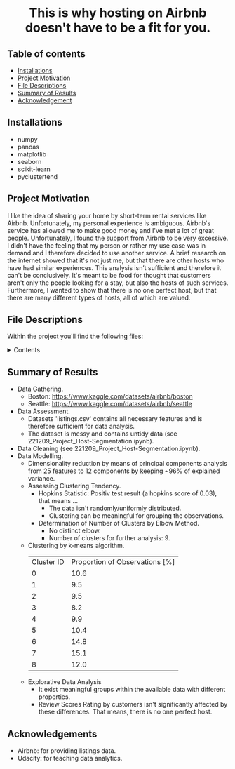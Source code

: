 <h1 align="center">This is why hosting on Airbnb doesn't have to be a fit for you.</h1>

## Table of contents

- [Installations](#installations)
- [Project Motivation](#project-motivation)
- [File Descriptions](#file-descriptions)
- [Summary of Results](#summary-of-results)
- [Acknowledgement](#acknowledgement)

## Installations

- numpy
- pandas
- matplotlib
- seaborn
- scikit-learn
- pyclustertend

## Project Motivation

I like the idea of sharing your home by short-term rental services like Airbnb. Unfortunately, my personal experience is ambiguous. Airbnb's service has allowed me to make good money and I've met a lot of great people. Unfortunately, I found the support from Airbnb to be very excessive. I didn't have the feeling that my person or rather my use case was in demand and I therefore decided to use another service. A brief research on the internet showed that it's not just me, but that there are other hosts who have had similar experiences. This analysis isn’t sufficient and therefore it can't be conclusively. It's meant to be food
for thought that customers aren't only the people looking for a stay, but
also the hosts of such services. Furthermore, I wanted to show that there is no one perfect host, but that there are many different types of hosts, all of which are valued.


## File Descriptions

Within the project you'll find the following files:

<details>
  <summary>Contents</summary>

  ```text
  host-segmentation/
  ├── README.md
  └── 221209_Project_Host-Segmentation.ipynb: Jupyter notebook used for Gathering, Assessment, Cleaning, Explorative Data Analysis and Visualization.

  ```
</details>


## Summary of Results

- Data Gathering.
    - Boston: https://www.kaggle.com/datasets/airbnb/boston
    - Seattle: https://www.kaggle.com/datasets/airbnb/seattle
- Data Assessment.
    - Datasets 'listings.csv' contains all necessary features and is therefore sufficient for data analysis.
    - The dataset is messy and contains untidy data (see 221209_Project_Host-Segmentation.ipynb).
- Data Cleaning (see 221209_Project_Host-Segmentation.ipynb).
- Data Modelling.
    - Dimensionality reduction by means of principal components analysis from 25 features to 12 components by keeping ~96% of explained variance.
    - Assessing Clustering Tendency.
        - Hopkins Statistic: Positiv test result (a hopkins score of 0.03), that means ...
            - The data isn't randomly/uniformly distributed.
            - Clustering can be meaningful for grouping the observations. 
        - Determination of Number of Clusters by Elbow Method.
            - No distinct elbow.
            - Number of clusters for further analysis: 9.
    - Clustering by k-means algorithm.
      <table>
      <tbody>
      <tr>
      <td>Cluster ID</td>
      <td>Proportion of Observations [%]</td>
      </tr>
      <tr>
      <td>0</td>
      <td>10.6</td>
      </tr>
      <tr>
      <td>1</td>
      <td>9.5</td>
      </tr>
      <tr>
      <td>2</td>
      <td>9.5</td>
      </tr>
      <tr>
      <td>3</td>
      <td>8.2</td>
      </tr>
      <tr>
      <td>4</td>
      <td>9.9</td>
      </tr>
      <tr>
      <td>5</td>
      <td>10.4</td>
      </tr>
      <tr>
      <td>6</td>
      <td>14.8</td>
      </tr>
      <tr>
      <td>7</td>
      <td>15.1</td>
      </tr>
      <tr>
      <td>8</td>
      <td>12.0</td>
      </tr>
      </tbody>
      </table>
    - Explorative Data Analysis
        - It exist meaningful groups within the available data with different properties.
        - Review Scores Rating by customers isn't significantly affected by these differences. That means, there is no one perfect host.


## Acknowledgements

- Airbnb: for providing listings data.
- Udacity: for teaching data analytics.

